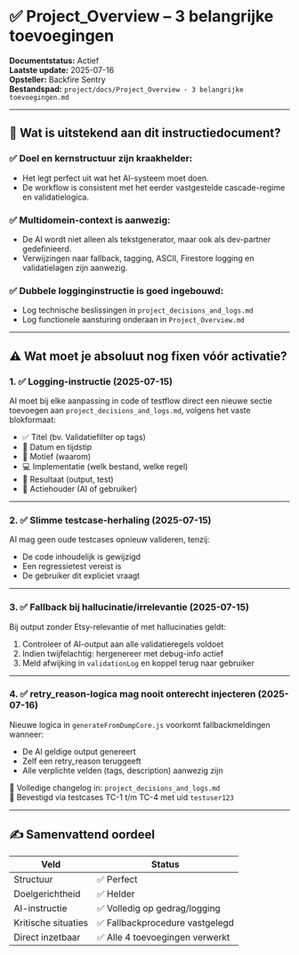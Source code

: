 # ✅ Project_Overview – 3 belangrijke toevoegingen  
**Documentstatus:** Actief  
**Laatste update:** 2025-07-16  
**Opsteller:** Backfire Sentry  
**Bestandspad:** `project/docs/Project_Overview - 3 belangrijke toevoegingen.md`

---

## 🧠 Wat is uitstekend aan dit instructiedocument?

### ✅ Doel en kernstructuur zijn kraakhelder:
- Het legt perfect uit wat het AI-systeem moet doen.
- De workflow is consistent met het eerder vastgestelde cascade-regime en validatielogica.

### ✅ Multidomein-context is aanwezig:
- De AI wordt niet alleen als tekstgenerator, maar ook als dev-partner gedefinieerd.
- Verwijzingen naar fallback, tagging, ASCII, Firestore logging en validatielagen zijn aanwezig.

### ✅ Dubbele logginginstructie is goed ingebouwd:
- Log technische beslissingen in `project_decisions_and_logs.md`
- Log functionele aansturing onderaan in `Project_Overview.md`

---

## ⚠️ Wat moet je absoluut nog fixen vóór activatie?

### 1. ✅ Logging-instructie (2025-07-15)
AI moet bij elke aanpassing in code of testflow direct een nieuwe sectie toevoegen aan `project_decisions_and_logs.md`, volgens het vaste blokformaat:

- ✅ Titel (bv. Validatiefilter op tags)  
- 📅 Datum en tijdstip  
- 🧠 Motief (waarom)  
- 💻 Implementatie (welk bestand, welke regel)  
- 🧪 Resultaat (output, test)  
- 👤 Actiehouder (AI of gebruiker)

---

### 2. ✅ Slimme testcase-herhaling (2025-07-15)
AI mag geen oude testcases opnieuw valideren, tenzij:
- De code inhoudelijk is gewijzigd  
- Een regressietest vereist is  
- De gebruiker dit expliciet vraagt

---

### 3. ✅ Fallback bij hallucinatie/irrelevantie (2025-07-15)
Bij output zonder Etsy-relevantie of met hallucinaties geldt:

1. Controleer of AI-output aan alle validatieregels voldoet  
2. Indien twijfelachtig: hergenereer met debug-info actief  
3. Meld afwijking in `validationLog` en koppel terug naar gebruiker

---

### 4. ✅ retry_reason-logica mag nooit onterecht injecteren (2025-07-16)
Nieuwe logica in `generateFromDumpCore.js` voorkomt fallbackmeldingen wanneer:

- De AI geldige output genereert  
- Zelf een retry_reason teruggeeft  
- Alle verplichte velden (tags, description) aanwezig zijn

📎 Volledige changelog in: `project_decisions_and_logs.md`  
📌 Bevestigd via testcases TC-1 t/m TC-4 met uid `testuser123`

---

## ✍️ Samenvattend oordeel

| Veld               | Status     |
|--------------------|------------|
| Structuur          | ✅ Perfect |
| Doelgerichtheid    | ✅ Helder  |
| AI-instructie      | ✅ Volledig op gedrag/logging |
| Kritische situaties| ✅ Fallbackprocedure vastgelegd |
| Direct inzetbaar   | ✅ Alle 4 toevoegingen verwerkt |

